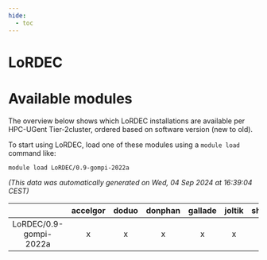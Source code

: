 ```yaml
---
hide:
  - toc
---
```


LoRDEC
======

# Available modules


The overview below shows which LoRDEC installations are available per HPC-UGent Tier-2cluster, ordered based on software version (new to old).

To start using LoRDEC, load one of these modules using a `module load` command like:

```shell
module load LoRDEC/0.9-gompi-2022a
```

*(This data was automatically generated on Wed, 04 Sep 2024 at 16:39:04 CEST)*  

| |accelgor|doduo|donphan|gallade|joltik|shinx|skitty|
| :---: | :---: | :---: | :---: | :---: | :---: | :---: | :---: |
|LoRDEC/0.9-gompi-2022a|x|x|x|x|x|-|x|
